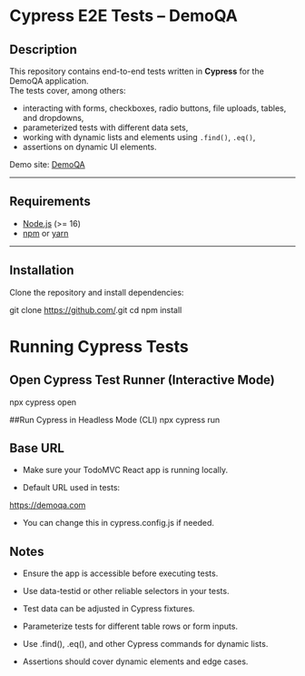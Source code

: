 # Cypress E2E Tests – DemoQA

## Description
This repository contains end-to-end tests written in **Cypress** for the DemoQA application.  
The tests cover, among others:
- interacting with forms, checkboxes, radio buttons, file uploads, tables, and dropdowns,
- parameterized tests with different data sets,
- working with dynamic lists and elements using `.find()`, `.eq()`,
- assertions on dynamic UI elements.

Demo site: [DemoQA](https://demoqa.com)

---

## Requirements
- [Node.js](https://nodejs.org/) (>= 16)
- [npm](https://www.npmjs.com/) or [yarn](https://yarnpkg.com/)

---

## Installation
Clone the repository and install dependencies:


git clone https://github.com/<your-repo>.git
cd <your-repo>
npm install

# Running Cypress Tests

## Open Cypress Test Runner (Interactive Mode)

npx cypress open

##Run Cypress in Headless Mode (CLI)
npx cypress run

## Base URL

- Make sure your TodoMVC React app is running locally.

- Default URL used in tests:

https://demoqa.com

- You can change this in cypress.config.js if needed.

## Notes

- Ensure the app is accessible before executing tests.

- Use data-testid or other reliable selectors in your tests.

- Test data can be adjusted in Cypress fixtures.

- Parameterize tests for different table rows or form inputs.

- Use .find(), .eq(), and other Cypress commands for dynamic lists.

- Assertions should cover dynamic elements and edge cases.
